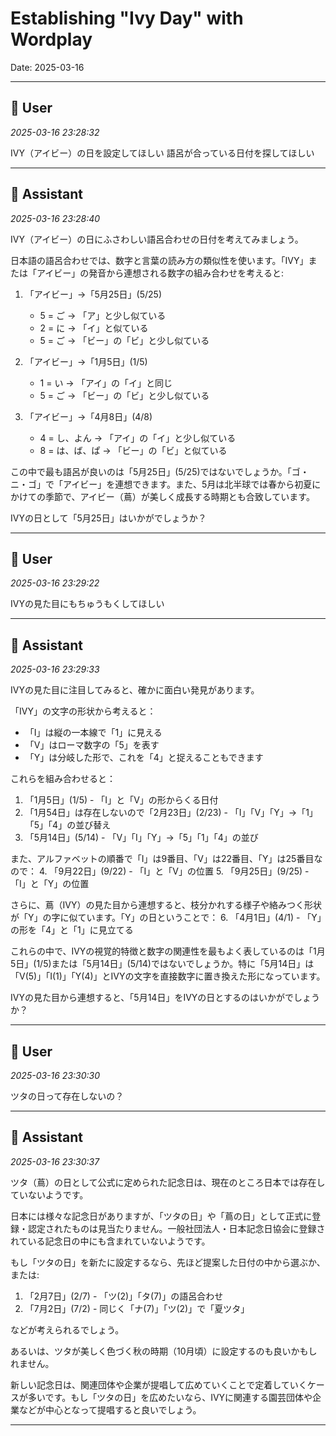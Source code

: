 # Establishing "Ivy Day" with Wordplay

Date: 2025-03-16

---

## 👤 User
*2025-03-16 23:28:32*

IVY（アイビー）の日を設定してほしい 語呂が合っている日付を探してほしい

---

## 🤖 Assistant
*2025-03-16 23:28:40*

IVY（アイビー）の日にふさわしい語呂合わせの日付を考えてみましょう。

日本語の語呂合わせでは、数字と言葉の読み方の類似性を使います。「IVY」または「アイビー」の発音から連想される数字の組み合わせを考えると:

1. 「アイビー」→「5月25日」(5/25)
   - 5 = ご → 「ア」と少し似ている
   - 2 = に → 「イ」と似ている
   - 5 = ご → 「ビー」の「ビ」と少し似ている

2. 「アイビー」→「1月5日」(1/5)
   - 1 = い → 「アイ」の「イ」と同じ
   - 5 = ご → 「ビー」の「ビ」と少し似ている

3. 「アイビー」→「4月8日」(4/8)
   - 4 = し、よん → 「アイ」の「イ」と少し似ている
   - 8 = は、ば、ぱ → 「ビー」の「ビ」と似ている

この中で最も語呂が良いのは「5月25日」(5/25)ではないでしょうか。「ゴ・ニ・ゴ」で「アイビー」を連想できます。また、5月は北半球では春から初夏にかけての季節で、アイビー（蔦）が美しく成長する時期とも合致しています。

IVYの日として「5月25日」はいかがでしょうか？

---

## 👤 User
*2025-03-16 23:29:22*

IVYの見た目にもちゅうもくしてほしい

---

## 🤖 Assistant
*2025-03-16 23:29:33*

IVYの見た目に注目してみると、確かに面白い発見があります。

「IVY」の文字の形状から考えると：
- 「I」は縦の一本線で「1」に見える
- 「V」はローマ数字の「5」を表す
- 「Y」は分岐した形で、これを「4」と捉えることもできます

これらを組み合わせると：
1. 「1月5日」(1/5) - 「I」と「V」の形からくる日付
2. 「1月54日」は存在しないので「2月23日」(2/23) - 「I」「V」「Y」→「1」「5」「4」の並び替え
3. 「5月14日」(5/14) - 「V」「I」「Y」→「5」「1」「4」の並び

また、アルファベットの順番で「I」は9番目、「V」は22番目、「Y」は25番目なので：
4. 「9月22日」(9/22) - 「I」と「V」の位置
5. 「9月25日」(9/25) - 「I」と「Y」の位置

さらに、蔦（IVY）の見た目から連想すると、枝分かれする様子や絡みつく形状が「Y」の字に似ています。「Y」の日ということで：
6. 「4月1日」(4/1) - 「Y」の形を「4」と「1」に見立てる

これらの中で、IVYの視覚的特徴と数字の関連性を最もよく表しているのは「1月5日」(1/5)または「5月14日」(5/14)ではないでしょうか。特に「5月14日」は「V(5)」「I(1)」「Y(4)」とIVYの文字を直接数字に置き換えた形になっています。

IVYの見た目から連想すると、「5月14日」をIVYの日とするのはいかがでしょうか？

---

## 👤 User
*2025-03-16 23:30:30*

ツタの日って存在しないの？

---

## 🤖 Assistant
*2025-03-16 23:30:37*

ツタ（蔦）の日として公式に定められた記念日は、現在のところ日本では存在していないようです。

日本には様々な記念日がありますが、「ツタの日」や「蔦の日」として正式に登録・認定されたものは見当たりません。一般社団法人・日本記念日協会に登録されている記念日の中にも含まれていないようです。

もし「ツタの日」を新たに設定するなら、先ほど提案した日付の中から選ぶか、または:

1. 「2月7日」(2/7) - 「ツ(2)」「タ(7)」の語呂合わせ
2. 「7月2日」(7/2) - 同じく「ナ(7)」「ツ(2)」で「夏ツタ」

などが考えられるでしょう。

あるいは、ツタが美しく色づく秋の時期（10月頃）に設定するのも良いかもしれません。

新しい記念日は、関連団体や企業が提唱して広めていくことで定着していくケースが多いです。もし「ツタの日」を広めたいなら、IVYに関連する園芸団体や企業などが中心となって提唱すると良いでしょう。

---
